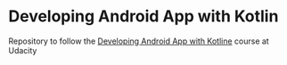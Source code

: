 Developing Android App with Kotlin
==================

Repository to follow the [Developing Android App with Kotline](https://classroom.udacity.com/courses/ud9012) course at Udacity